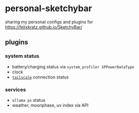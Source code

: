 # personal-sketchybar

sharing my personal configs and plugins for https://felixkratz.github.io/SketchyBar/

## plugins

### system status

- battery/charging status via `system_profiler SPPowerDataType`
- clock
- [`tailscale`](http://tailscale.com) connection status

### services

- `ollama ps` status
- weather, moonphase, uv index via API
